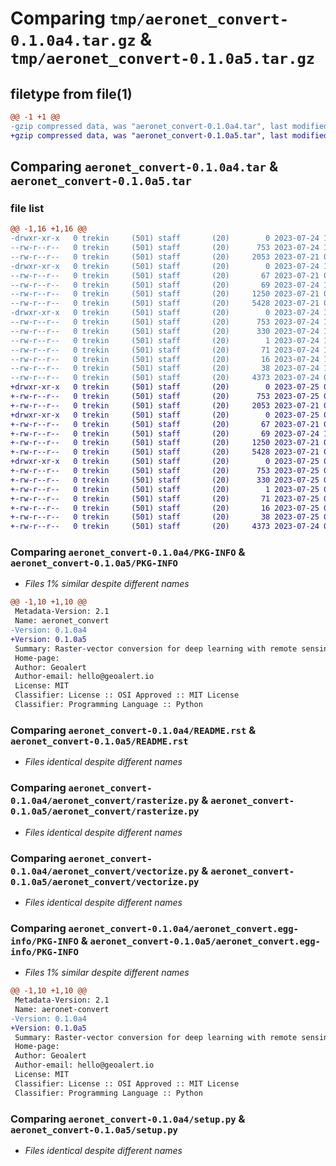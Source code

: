 # Comparing `tmp/aeronet_convert-0.1.0a4.tar.gz` & `tmp/aeronet_convert-0.1.0a5.tar.gz`

## filetype from file(1)

```diff
@@ -1 +1 @@
-gzip compressed data, was "aeronet_convert-0.1.0a4.tar", last modified: Mon Jul 24 13:30:40 2023, max compression
+gzip compressed data, was "aeronet_convert-0.1.0a5.tar", last modified: Tue Jul 25 05:37:14 2023, max compression
```

## Comparing `aeronet_convert-0.1.0a4.tar` & `aeronet_convert-0.1.0a5.tar`

### file list

```diff
@@ -1,16 +1,16 @@
-drwxr-xr-x   0 trekin     (501) staff       (20)        0 2023-07-24 13:30:40.774163 aeronet_convert-0.1.0a4/
--rw-r--r--   0 trekin     (501) staff       (20)      753 2023-07-24 13:30:40.773807 aeronet_convert-0.1.0a4/PKG-INFO
--rw-r--r--   0 trekin     (501) staff       (20)     2053 2023-07-21 05:30:39.000000 aeronet_convert-0.1.0a4/README.rst
-drwxr-xr-x   0 trekin     (501) staff       (20)        0 2023-07-24 13:30:40.771411 aeronet_convert-0.1.0a4/aeronet_convert/
--rw-r--r--   0 trekin     (501) staff       (20)       67 2023-07-21 05:30:39.000000 aeronet_convert-0.1.0a4/aeronet_convert/__init__.py
--rw-r--r--   0 trekin     (501) staff       (20)       69 2023-07-24 13:30:18.000000 aeronet_convert-0.1.0a4/aeronet_convert/__version__.py
--rw-r--r--   0 trekin     (501) staff       (20)     1250 2023-07-21 06:21:28.000000 aeronet_convert-0.1.0a4/aeronet_convert/rasterize.py
--rw-r--r--   0 trekin     (501) staff       (20)     5428 2023-07-21 06:21:18.000000 aeronet_convert-0.1.0a4/aeronet_convert/vectorize.py
-drwxr-xr-x   0 trekin     (501) staff       (20)        0 2023-07-24 13:30:40.773280 aeronet_convert-0.1.0a4/aeronet_convert.egg-info/
--rw-r--r--   0 trekin     (501) staff       (20)      753 2023-07-24 13:30:40.000000 aeronet_convert-0.1.0a4/aeronet_convert.egg-info/PKG-INFO
--rw-r--r--   0 trekin     (501) staff       (20)      330 2023-07-24 13:30:40.000000 aeronet_convert-0.1.0a4/aeronet_convert.egg-info/SOURCES.txt
--rw-r--r--   0 trekin     (501) staff       (20)        1 2023-07-24 13:30:40.000000 aeronet_convert-0.1.0a4/aeronet_convert.egg-info/dependency_links.txt
--rw-r--r--   0 trekin     (501) staff       (20)       71 2023-07-24 13:30:40.000000 aeronet_convert-0.1.0a4/aeronet_convert.egg-info/requires.txt
--rw-r--r--   0 trekin     (501) staff       (20)       16 2023-07-24 13:30:40.000000 aeronet_convert-0.1.0a4/aeronet_convert.egg-info/top_level.txt
--rw-r--r--   0 trekin     (501) staff       (20)       38 2023-07-24 13:30:40.774273 aeronet_convert-0.1.0a4/setup.cfg
--rw-r--r--   0 trekin     (501) staff       (20)     4373 2023-07-24 09:02:15.000000 aeronet_convert-0.1.0a4/setup.py
+drwxr-xr-x   0 trekin     (501) staff       (20)        0 2023-07-25 05:37:14.792204 aeronet_convert-0.1.0a5/
+-rw-r--r--   0 trekin     (501) staff       (20)      753 2023-07-25 05:37:14.791948 aeronet_convert-0.1.0a5/PKG-INFO
+-rw-r--r--   0 trekin     (501) staff       (20)     2053 2023-07-21 05:30:39.000000 aeronet_convert-0.1.0a5/README.rst
+drwxr-xr-x   0 trekin     (501) staff       (20)        0 2023-07-25 05:37:14.790102 aeronet_convert-0.1.0a5/aeronet_convert/
+-rw-r--r--   0 trekin     (501) staff       (20)       67 2023-07-21 05:30:39.000000 aeronet_convert-0.1.0a5/aeronet_convert/__init__.py
+-rw-r--r--   0 trekin     (501) staff       (20)       69 2023-07-24 14:22:22.000000 aeronet_convert-0.1.0a5/aeronet_convert/__version__.py
+-rw-r--r--   0 trekin     (501) staff       (20)     1250 2023-07-21 06:21:28.000000 aeronet_convert-0.1.0a5/aeronet_convert/rasterize.py
+-rw-r--r--   0 trekin     (501) staff       (20)     5428 2023-07-21 06:21:18.000000 aeronet_convert-0.1.0a5/aeronet_convert/vectorize.py
+drwxr-xr-x   0 trekin     (501) staff       (20)        0 2023-07-25 05:37:14.791574 aeronet_convert-0.1.0a5/aeronet_convert.egg-info/
+-rw-r--r--   0 trekin     (501) staff       (20)      753 2023-07-25 05:37:14.000000 aeronet_convert-0.1.0a5/aeronet_convert.egg-info/PKG-INFO
+-rw-r--r--   0 trekin     (501) staff       (20)      330 2023-07-25 05:37:14.000000 aeronet_convert-0.1.0a5/aeronet_convert.egg-info/SOURCES.txt
+-rw-r--r--   0 trekin     (501) staff       (20)        1 2023-07-25 05:37:14.000000 aeronet_convert-0.1.0a5/aeronet_convert.egg-info/dependency_links.txt
+-rw-r--r--   0 trekin     (501) staff       (20)       71 2023-07-25 05:37:14.000000 aeronet_convert-0.1.0a5/aeronet_convert.egg-info/requires.txt
+-rw-r--r--   0 trekin     (501) staff       (20)       16 2023-07-25 05:37:14.000000 aeronet_convert-0.1.0a5/aeronet_convert.egg-info/top_level.txt
+-rw-r--r--   0 trekin     (501) staff       (20)       38 2023-07-25 05:37:14.792289 aeronet_convert-0.1.0a5/setup.cfg
+-rw-r--r--   0 trekin     (501) staff       (20)     4373 2023-07-24 09:02:15.000000 aeronet_convert-0.1.0a5/setup.py
```

### Comparing `aeronet_convert-0.1.0a4/PKG-INFO` & `aeronet_convert-0.1.0a5/PKG-INFO`

 * *Files 1% similar despite different names*

```diff
@@ -1,10 +1,10 @@
 Metadata-Version: 2.1
 Name: aeronet_convert
-Version: 0.1.0a4
+Version: 0.1.0a5
 Summary: Raster-vector conversion for deep learning with remote sensing data. Based on opencv, rasterio, shapely.
 Home-page: 
 Author: Geoalert
 Author-email: hello@geoalert.io
 License: MIT
 Classifier: License :: OSI Approved :: MIT License
 Classifier: Programming Language :: Python
```

### Comparing `aeronet_convert-0.1.0a4/README.rst` & `aeronet_convert-0.1.0a5/README.rst`

 * *Files identical despite different names*

### Comparing `aeronet_convert-0.1.0a4/aeronet_convert/rasterize.py` & `aeronet_convert-0.1.0a5/aeronet_convert/rasterize.py`

 * *Files identical despite different names*

### Comparing `aeronet_convert-0.1.0a4/aeronet_convert/vectorize.py` & `aeronet_convert-0.1.0a5/aeronet_convert/vectorize.py`

 * *Files identical despite different names*

### Comparing `aeronet_convert-0.1.0a4/aeronet_convert.egg-info/PKG-INFO` & `aeronet_convert-0.1.0a5/aeronet_convert.egg-info/PKG-INFO`

 * *Files 1% similar despite different names*

```diff
@@ -1,10 +1,10 @@
 Metadata-Version: 2.1
 Name: aeronet-convert
-Version: 0.1.0a4
+Version: 0.1.0a5
 Summary: Raster-vector conversion for deep learning with remote sensing data. Based on opencv, rasterio, shapely.
 Home-page: 
 Author: Geoalert
 Author-email: hello@geoalert.io
 License: MIT
 Classifier: License :: OSI Approved :: MIT License
 Classifier: Programming Language :: Python
```

### Comparing `aeronet_convert-0.1.0a4/setup.py` & `aeronet_convert-0.1.0a5/setup.py`

 * *Files identical despite different names*

